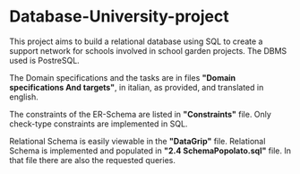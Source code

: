# Database-University-project
This project aims to build a relational database using SQL to create a support network for schools involved in school garden projects. 
The DBMS used is PostreSQL.

The Domain specifications and the tasks are in files **"Domain specifications And targets"**, in italian, as provided, and translated in english. 


The constraints of the ER-Schema are listed in **"Constraints"** file. Only check-type constraints are implemented in SQL.


Relational Schema is easily viewable in the **"DataGrip"** file.
Relational Schema is implemented and populated in **"2.4 SchemaPopolato.sql"** file. In that file there are also the requested queries.

